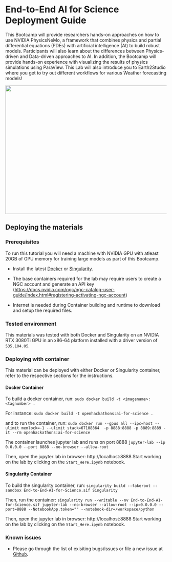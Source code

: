 # End-to-End AI for Science Deployment Guide 

This Bootcamp will provide researchers hands-on approaches on how to use NVIDIA PhysicsNeMo, a framework that combines physics and partial differential equations (PDEs) with artificial intelligence (AI) to build robust models. Participants will also learn about the differences between Physics-driven and Data-driven approaches to AI. In addition, the Bootcamp will provide hands-on experience with visualizing the results of physics simulations using ParaView. This Lab will also introduce you to Earth2Studio where you get to try out different workflows for various Weather forecasting models!

<p align="center">
  <img width="600" height="400" src="https://github.com/openhackathons-org/End-to-End-AI-for-Science/blob/d403086ce59c49b26be430bbea0056c37bd4d5f6/workspace/python/jupyter_notebook/omniverse/images/tcwv.gif">
</p>

## Deploying the materials

### Prerequisites
To run this tutorial you will need a machine with NVIDIA GPU with atleast 20GB of GPU memory for training large models as part of this Bootcamp.

- Install the latest [Docker](https://docs.nvidia.com/datacenter/cloud-native/container-toolkit/install-guide.html#docker) or [Singularity](https://sylabs.io/docs/).

- The base containers required for the lab may require users to create a NGC account and generate an API key (https://docs.nvidia.com/ngc/ngc-catalog-user-guide/index.html#registering-activating-ngc-account)

- Internet is needed during Container building and runtime to download and setup the required files.

### Tested environment

This materials was tested with both Docker and Singularity on an NVIDIA RTX 3080Ti GPU in an x86-64 platform installed with a driver version of `535.104.05`. 

### Deploying with container 

This material can be deployed with either Docker or Singularity container, refer to the respective sections for the instructions.

#### Docker Container

To build a docker container, run: 
`sudo docker build -t <imagename>:<tagnumber> .`

For instance:
`sudo docker build -t openhackathons:ai-for-science .`

and to run the container, run:
`sudo docker run --gpus all --ipc=host --ulimit memlock=-1 --ulimit stack=67108864  -p 8888:8888 -p 8889:8889 -it --rm openhackathons:ai-for-science`

The container launches jupyter lab and runs on port 8888
`jupyter-lab --ip 0.0.0.0 --port 8888 --no-browser --allow-root`

Then, open the jupyter lab in browser: http://localhost:8888
Start working on the lab by clicking on the `Start_Here.ipynb` notebook.

#### Singularity Container

To build the singularity container, run: 
`singularity build --fakeroot --sandbox End-to-End-AI-for-Science.sif Singularity`

Then, run the container:
`singularity run --writable --nv End-to-End-AI-for-Science.sif jupyter-lab --no-browser --allow-root --ip=0.0.0.0 --port=8888 --NotebookApp.token="" --notebook-dir=/workspace/python`

Then, open the jupyter lab in browser: http://localhost:8888
Start working on the lab by clicking on the `Start_Here.ipynb` notebook.

### Known issues
- Please go through the list of exisiting bugs/issues or file a new issue at [Github](https://github.com/aswkumar99/End-to-End-AI-for-Science/issues).
